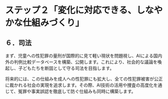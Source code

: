 # ステップ２「変化に対応できる、しなやかな仕組みづくり」

## ６．司法

まず、児童への性犯罪の量刑が国際的に見て軽い現状を問題視し、AIによる国内外の判例比較データベースを構築、公開します。これにより、社会的な議論を喚起し、子どもたちを断固として守る司法を目指します。

将来的には、この仕組みを成人への性犯罪にも拡大し、全ての性犯罪被害が公正に裁かれる社会の実現を追求します。その際、AI技術の活用や捜査の高度化を通じて、冤罪や事実誤認を徹底して防ぐ仕組みも同時に構築します。